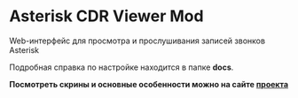 # Asterisk CDR Viewer Mod

Web-интерфейс для просмотра и прослушивания записей звонков Asterisk

Подробная справка по настройке находится в папке **docs**.

**Посмотреть скрины и основные особенности можно на сайте [проекта](http://prog-it.github.io/Asterisk-CDR-Viewer-Mod)**
